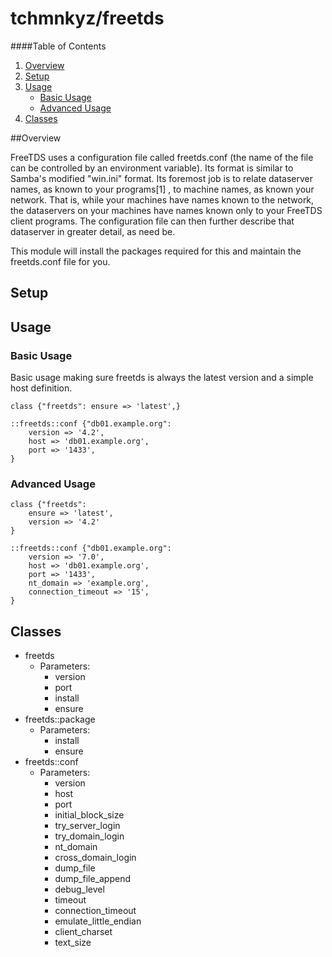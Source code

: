 # tchmnkyz/freetds #

####Table of Contents

1. [Overview](#overview)
2. [Setup](#setup)
3. [Usage](#usage)
    * [Basic Usage](#basic-usage)
    * [Advanced Usage](#advanced-usage)
4. [Classes](#classes)

##Overview

FreeTDS uses a configuration file called freetds.conf (the name of the file can be controlled by an environment variable). Its format is similar to Samba's modified "win.ini" format. Its foremost job is to relate dataserver names, as known to your programs[1] , to machine names, as known your network. That is, while your machines have names known to the network, the dataservers on your machines have names known only to your FreeTDS client programs. The configuration file can then further describe that dataserver in greater detail, as need be. 

This module will install the packages required for this and maintain the freetds.conf file for you. 

## Setup


## Usage 

### Basic Usage
Basic usage making sure freetds is always the latest version and a simple host definition. 

```puppet
class {"freetds": ensure => 'latest',}

::freetds::conf {"db01.example.org":
	version => '4.2',
	host => 'db01.example.org',
	port => '1433',
}
```

### Advanced Usage

```puppet
class {"freetds":
	ensure => 'latest',
	version => '4.2'
}

::freetds::conf {"db01.example.org":
	version => '7.0',
	host => 'db01.example.org',
	port => '1433',
	nt_domain => 'example.org',
	connection_timeout => '15',
}
```

## Classes

* freetds
	* Parameters:
		* version
		* port
		* install
		* ensure
* freetds::package
	* Parameters:
		* install
		* ensure
* freetds::conf
	* Parameters:
		* version
		* host
		* port
		* initial_block_size
		* try_server_login
		* try_domain_login
		* nt_domain
		* cross_domain_login
		* dump_file
		* dump_file_append
		* debug_level
		* timeout
		* connection_timeout
		* emulate_little_endian
		* client_charset
		* text_size
